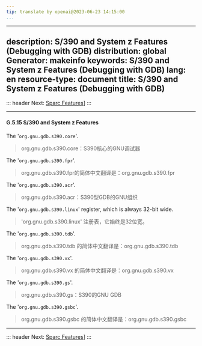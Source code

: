```yaml
---
tip: translate by openai@2023-06-23 14:15:00
...
```

---
description: S/390 and System z Features (Debugging with GDB)
distribution: global
Generator: makeinfo
keywords: S/390 and System z Features (Debugging with GDB)
lang: en
resource-type: document
title: S/390 and System z Features (Debugging with GDB)
---
::: header
Next: [Sparc Features](Sparc-Features.html#Sparc-Features)]
:::

---

#### G.5.15 S/390 and System z Features


The '`org.gnu.gdb.s390.core`'.

> org.gnu.gdb.s390.core：S390核心的GNU调试器


The '`org.gnu.gdb.s390.fpr`'.

> org.gnu.gdb.s390.fpr的简体中文翻译是：org.gnu.gdb.s390.fpr


The '`org.gnu.gdb.s390.acr`'.

> org.gnu.gdb.s390.acr：S390型GDB的GNU组织


The '`org.gnu.gdb.s390.linux`' register, which is always 32-bit wide.

> 'org.gnu.gdb.s390.linux' 注册表，它始终是32位宽。


The '`org.gnu.gdb.s390.tdb`'.

> org.gnu.gdb.s390.tdb 的简体中文翻译是：org.gnu.gdb.s390.tdb


The '`org.gnu.gdb.s390.vx`'.

> org.gnu.gdb.s390.vx 的简体中文翻译是：org.gnu.gdb.s390.vx


The '`org.gnu.gdb.s390.gs`'.

> org.gnu.gdb.s390.gs：S390的GNU GDB


The '`org.gnu.gdb.s390.gsbc`'.

> org.gnu.gdb.s390.gsbc 的简体中文翻译是：org.gnu.gdb.s390.gsbc

---

::: header
Next: [Sparc Features](Sparc-Features.html#Sparc-Features)]
:::
